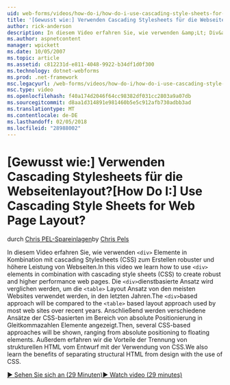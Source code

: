 ```yaml
---
uid: web-forms/videos/how-do-i/how-do-i-use-cascading-style-sheets-for-web-page-layout
title: '[Gewusst wie:] Verwenden Cascading Stylesheets für die Webseitenlayout? | Microsoft-Dokumentation'
author: rick-anderson
description: In diesem Video erfahren Sie, wie verwenden &amp;Lt; Div&amp;Gt; Elemente in Kombination mit cascading Stylesheets (CSS) robuster und höhere Leistung Web p erstellen...
ms.author: aspnetcontent
manager: wpickett
ms.date: 10/05/2007
ms.topic: article
ms.assetid: c812231d-e811-4048-9922-b34df1d0f300
ms.technology: dotnet-webforms
ms.prod: .net-framework
msc.legacyurl: /web-forms/videos/how-do-i/how-do-i-use-cascading-style-sheets-for-web-page-layout
msc.type: video
ms.openlocfilehash: f40a174d2046f64cc98382df031cc2803a9a07db
ms.sourcegitcommit: d8aa1d314891e981460b5e5c912afb730adbb3ad
ms.translationtype: MT
ms.contentlocale: de-DE
ms.lasthandoff: 02/05/2018
ms.locfileid: "28988002"
---
```

<a name="how-do-i-use-cascading-style-sheets-for-web-page-layout"></a><span data-ttu-id="d1423-104">[Gewusst wie:] Verwenden Cascading Stylesheets für die Webseitenlayout?</span><span class="sxs-lookup"><span data-stu-id="d1423-104">[How Do I:] Use Cascading Style Sheets for Web Page Layout?</span></span>
====================
<span data-ttu-id="d1423-105">durch [Chris PEL-Spareinlagen](https://twitter.com/chrispels)</span><span class="sxs-lookup"><span data-stu-id="d1423-105">by [Chris Pels](https://twitter.com/chrispels)</span></span>

<span data-ttu-id="d1423-106">In diesem Video erfahren Sie, wie verwenden `<div>` Elemente in Kombination mit cascading Stylesheets (CSS) zum Erstellen robuster und höhere Leistung von Webseiten.</span><span class="sxs-lookup"><span data-stu-id="d1423-106">In this video we learn how to use `<div>` elements in combination with cascading style sheets (CSS) to create robust and higher performance web pages.</span></span> <span data-ttu-id="d1423-107">Die `<div>`dienstbasierte Ansatz wird verglichen werden, um die `<table>` Layout Ansatz von den meisten Websites verwendet werden, in den letzten Jahren.</span><span class="sxs-lookup"><span data-stu-id="d1423-107">The `<div>`based approach will be compared to the `<table>` based layout approach used by most web sites over recent years.</span></span> <span data-ttu-id="d1423-108">Anschließend werden verschiedene Ansätze der CSS-basierten im Bereich von absolute Positionierung in Gleitkommazahlen Elemente angezeigt.</span><span class="sxs-lookup"><span data-stu-id="d1423-108">Then, several CSS-based approaches will be shown, ranging from absolute positioning to floating elements.</span></span> <span data-ttu-id="d1423-109">Außerdem erfahren wir die Vorteile der Trennung von strukturellen HTML vom Entwurf mit der Verwendung von CSS.</span><span class="sxs-lookup"><span data-stu-id="d1423-109">We also learn the benefits of separating structural HTML from design with the use of CSS.</span></span>

[<span data-ttu-id="d1423-110">&#9654; Sehen Sie sich an (29 Minuten)</span><span class="sxs-lookup"><span data-stu-id="d1423-110">&#9654; Watch video (29 minutes)</span></span>](https://channel9.msdn.com/Blogs/ASP-NET-Site-Videos/how-do-i-use-cascading-style-sheets-for-web-page-layout)

